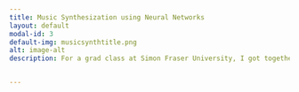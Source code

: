```yaml
---
title: Music Synthesization using Neural Networks
layout: default
modal-id: 3
default-img: musicsynthtitle.png
alt: image-alt
description: For a grad class at Simon Fraser University, I got together with a group of students to study music synthesization using neural networks. I was lucky enough to be tasked with taking existing neural networks and expanding on them, so for our project I took an <a href="https://github.com/Skuldur/Classical-Piano-Composer"> existing repository </a> and modified it to allow for more complex rhythms which can be seen  <a href="https://github.com/Pikby/Music-Synthesization-using-Neural-Networks"> here </a>. The results were very interesting as we managed to get pieces of music that very closely resembled randomly generated songs, however there was abit of overfitting. Our finding are summarized in a <a href="https://drive.google.com/file/d/1-DjZM-AKZkk0xNYOW3VARd-mQlsL9CKp/view?usp=sharing"> report. </a> Examples of the output music are <a href="https://drive.google.com/file/d/1rsGZFxEjRGopVM6hlrt_22vKTdyvw_BE/view?usp=sharing"> here </a> and <a href="https://drive.google.com/file/d/17f3KwEhswGr2YiwYRoIa-XbgcOf83e_X/view?usp=sharing"> here. </a>


---
```

